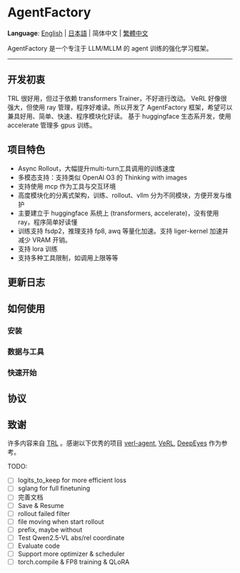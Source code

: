 # AgentFactory

**Language**: [English](README.md) | [日本語](README_jp.md) | 简体中文 | [繁體中文](README_zh-TW.md)

AgentFactory 是一个专注于 LLM/MLLM 的 agent 训练的强化学习框架。

--- 

## 开发初衷
TRL 很好用，但过于依赖 transformers Trainer，不好进行改动。 VeRL 好像很强大，但使用 ray 管理，程序好难读。所以开发了 AgentFactory 框架，希望可以兼具好用、简单、快速、程序模块化好读。
基于 huggingface 生态系开发，使用 accelerate 管理多 gpus 训练。

## 项目特色
- Async Rollout，大幅提升multi-turn工具调用的训练速度
- 多模态支持：支持类似 OpenAI O3 的 Thinking with images
- 支持使用 mcp 作为工具与交互环境
- 高度模块化的分离式架构，训练、rollout、vllm 分为不同模块，方便开发与维护
- 主要建立于 huggingface 系统上 (transformers, accelerate)，没有使用 ray，程序简单好读懂
- 训练支持 fsdp2，推理支持 fp8, awq 等量化加速。支持 liger-kernel 加速并减少 VRAM 开销。
- 支持 lora 训练
- 支持多种工具限制，如调用上限等等

## 更新日志

## 如何使用

### 安装

### 数据与工具

### 快速开始

## 协议

## 致谢
许多内容来自 [TRL](https://github.com/huggingface/trl) 。感谢以下优秀的项目 [verl-agent](https://github.com/langfengQ/verl-agent), [VeRL](https://github.com/volcengine/verl), [DeepEyes](https://github.com/Visual-Agent/DeepEyes) 作为参考。

TODO:
- [ ] logits_to_keep for more efficient loss
- [ ] sglang for full finetuning
- [ ] 完善文档
- [ ] Save & Resume
- [ ] rollout failed filter
- [ ] file moving when start rollout
- [ ] prefix, maybe without <think>
- [ ] Test Qwen2.5-VL abs/rel coordinate
- [ ] Evaluate code
- [ ] Support more optimizer & scheduler
- [ ] torch.compile & FP8 training & QLoRA